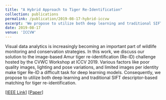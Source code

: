 ```yaml
---
title: "A Hybrid Approach to Tiger Re-Identification"
collection: publications
permalink: /publication/2019-08-17-hybrid-iccvw
excerpt: 'We propose to utilize both deep learning and traditional SIFT descriptor-based matching for tiger re-identification.'
date: 2019-08-17
venue: 'ICCVW'
---
```

Visual data analytics is increasingly becoming an important part of wildlife monitoring and conservation strategies. In this work, we discuss our solution to the image-based Amur tiger re-identification (Re-ID) challenge hosted by the CVWC Workshop at ICCV 2019. Various factors like poor quality images, lighting and pose variations, and limited images per identity make tiger Re-ID a difficult task for deep learning models. Consequently, we propose to utilize both deep learning and traditional SIFT descriptor-based matching for tiger re-identification.

[[IEEE Link](https://ieeexplore.ieee.org/abstract/document/9022551)] [[Paper](https://openaccess.thecvf.com/content_ICCVW_2019/papers/CVWC/Shukla_A_Hybrid_Approach_to_Tiger_Re-Identification_ICCVW_2019_paper.pdf)]

<!-- Recommended citation: Your Name, You. (2015). "Paper Title Number 3." <i>Journal 1</i>. 1(3). -->
